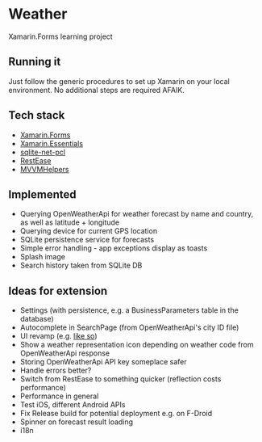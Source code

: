 # Weather

Xamarin.Forms learning project

## Running it

Just follow the generic procedures to set up Xamarin on your local environment. No additional steps are required AFAIK.

## Tech stack

- [Xamarin.Forms](https://github.com/xamarin/Xamarin.Forms)
- [Xamarin.Essentials](https://github.com/xamarin/Essentials)
- [sqlite-net-pcl](https://github.com/praeclarum/sqlite-net)
- [RestEase](http://github.com/canton7/RestEase)
- [MVVMHelpers](https://github.com/jamesmontemagno/mvvm-helpers)

## Implemented

- Querying OpenWeatherApi for weather forecast by name and country, as well as latitude + longitude
- Querying device for current GPS location
- SQLite persistence service for forecasts
- Simple error handling - app exceptions display as toasts
- Splash image
- Search history taken from SQLite DB

## Ideas for extension

- Settings (with persistence, e.g. a BusinessParameters table in the database)
- Autocomplete in SearchPage (from OpenWeatherApi's city ID file)
- UI revamp (e.g. [like so](https://dribbble.com/shots/553778-thermometer))
- Show a weather representation icon depending on weather code from OpenWeatherApi response
- Storing OpenWeatherApi API key someplace safer
- Handle errors better?
- Switch from RestEase to something quicker (reflection costs performance)
- Performance in general
- Test iOS, different Android APIs
- Fix Release build for potential deployment e.g. on F-Droid
- Spinner on forecast result loading
- i18n